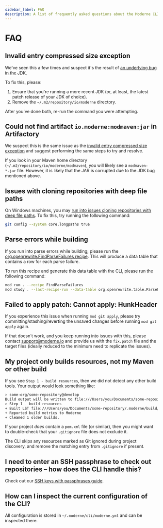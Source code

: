 ```yaml
---
sidebar_label: FAQ
description: A list of frequently asked questions about the Moderne CLI.
---
```


# FAQ

## Invalid entry compressed size exception

We've seen this a few times and suspect it's the result of [an underlying bug in the JDK](https://bugs.openjdk.org/browse/JDK-8244053).

To fix this, please:

1. Ensure that you're running a more recent JDK (or, at least, the latest patch release of your JDK of choice).
2. Remove the `~/.m2/repository/io/moderne` directory.

After you've done both, re-run the command you were attempting.

## Could not find artifact `io.moderne:modmaven:jar` in Artifactory

We suspect this is the same issue as the [invalid entry compressed size exception](#invalid-entry-compressed-size-exception) and suggest performing the same steps to try and resolve.

If you look in your Maven home directory (`~/.m2/repository/io/moderne/modmaven`), you will likely see a `modmaven-*.jar` file. However, it is likely that the JAR is corrupted due to the JDK bug mentioned above.

## Issues with cloning repositories with deep file paths

On Windows machines, you may [run into issues cloning repositories with deep file paths](https://gist.github.com/leodutra/a25bc1f51e8779943df0a95d5a4839d1). To fix this, try running the following command:

```bash
git config --system core.longpaths true
```

## Parse errors while building

If you run into parse errors while building, please run the [org.openrewrite.FindParseFailures recipe](https://docs.openrewrite.org/recipes/core/findparsefailures). This will produce a data table that contains a row for each parse failure. 

To run this recipe and generate this data table with the CLI, please run the following command:

```bash
mod run . --recipe FindParseFailures
mod study . --last-recipe-run --data-table org.openrewrite.table.ParseFailures
```

## Failed to apply patch: Cannot apply: HunkHeader

If you experience this issue when running `mod git apply`, please try committing/stashing/reverting the unsaved changes before running `mod git apply` again.

If that doesn't work, and you keep running into issues with this, please contact [support@moderne.io](mailto:support@moderne.io) and provide us with the `fix.patch` file and the target files (ideally reduced to the minimum need to replicate the issues).

## My project only builds resources, not my Maven or other build

If you see `Step 1 - build resources`, then we did not detect any other build tools. Your output would look something like:

```bash
> some-org/some-repository@develop
Build output will be written to file:///Users/you/Documents/some-repository/.moderne/build/20240917092838-mt6Ew/build.log
> Step 1 - build resources
+ Built LST file:///Users/you/Documents/some-repository/.moderne/build/20240917092838-mt6Ew/some-repository-20240917092845-ast.jar
+ Reported build metrics to Moderne
+ Cleaned 1 older builds.
```

If your project _does_ contain a `pom.xml` file (or similar), then you might want to double-check that your `.gitignore` file does not exclude it.

The CLI skips any resources marked as Git ignored during project discovery, and remove the matching entry from `.gitignore` if present.

## I need to enter an SSH passphrase to check out repositories – how does the CLI handle this?

Check out our [SSH keys with passphrases guide](./how-to-guides/ssh-key.md).

## How can I inspect the current configuration of the CLI?

All configuration is stored in `~/.moderne/cli/moderne.yml` and can be inspected there.
